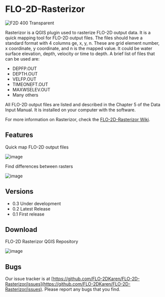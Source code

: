 # FLO-2D-Rasterizor
![F2D 400 Transparent](https://github.com/FLO-2DKaren/FLO-2D-Rasterizor/assets/39889306/05a2477e-3cca-4240-bb32-0cd4e721596c)

Rasterizor is a QGIS plugin used to rasterize FLO-2D output data. It is a quick mapping tool for FLO-2D output files. The files should have a standard format with 4 columns ge, x, y, n. These are grid element number, x coordinate, y coordinate, and n is the mapped value. It could be water surface elevation, depth, velocity or time to depth. A brief list of files that can be used are:

- DEPFP.OUT
- DEPTH.OUT
- VELFP.OUT
- TIMEONEFT.OUT
- MAXWSELEV.OUT
- Many others

All FLO-2D output files are listed and described in the Chapter 5 of the Data Input Manual. It is installed on your computer with the software.

For more information on Rasterizor, check the [FLO-2D-Rasterizor Wiki](https://github.com/FLO-2DKaren/FLO-2D-Rasterizor/wiki).

## Features

Quick map FLO-2D output files

![image](https://github.com/FLO-2DKaren/FLO-2D-Rasterizor/assets/39889306/21fca9e7-8b6c-44f1-91a1-76aad1b868d6)

Find differences between rasters

![image](https://github.com/FLO-2DKaren/FLO-2D-Rasterizor/assets/39889306/e9310aa5-cc14-4222-ac2f-7f9fc1bc0a6c)

## Versions

- 0.3 Under development 
- 0.2 Latest Release
- 0.1 First release

## Download

FLO-2D Rasterizor QGIS Repository

![image](https://github.com/FLO-2DKaren/FLO-2D-Rasterizor/assets/39889306/d76203ce-dad5-4e0b-a057-4b2c9dbf94c3)

## Bugs

Our issue tracker is at [https://github.com/FLO-2DKaren/FLO-2D-Rasterizor/issues](https://github.com/FLO-2DKaren/FLO-2D-Rasterizor/issues). Please report any bugs that you find.
